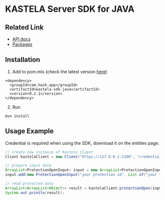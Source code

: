 # KASTELA Server SDK for JAVA

## Related Link

- [API docs](https://kastela-sdp.github.io/kastela-sdk-java/com/hash/app/package-summary.html)
- [Packages](https://github.com/kastela-sdp/kastela-sdk-java/packages/1809462)

## Installation
1. Add to pom.mls (check the latest version [here](https://github.com/kastela-sdp/kastela-sdk-java/packages/1809462))
```
<dependency>
  <groupId>com.hash.app</groupId>
  <artifactId>kastela-sdk-java</artifactId>
  <version>0.2.1</version> 
</dependency>
```
2. Run
```
mvn install
```
## Usage Example
Credential is required when using the SDK, download it on the entities page.

``` java
// create new instance of Kastela Client
Client kastelaClient = new Client("https://127.0.0.1:3100", "credentials/client.crt", "credentials/client.key", "credentials/ca.crt");

// prepare input data
ArrayList<ProtectionOpenInput> input = new ArrayList<ProtectionOpenInput>();
input.add(new ProtectionOpenInput("your protection id", List.of("your token here", "token2").toArray()));

// read protected data
ArrayList<ArrayList<Object>> result = kastelaClient.protectionOpen(input);
System.out.println(result); 
```